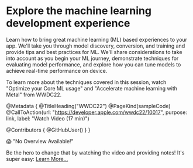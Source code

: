 # Explore the machine learning development experience

Learn how to bring great machine learning (ML) based experiences to your app. We'll take you through model discovery, conversion, and training and provide tips and best practices for ML. We'll share considerations to take into account as you begin your ML journey, demonstrate techniques for evaluating model performance, and explore how you can tune models to achieve real-time performance on device.

To learn more about the techniques covered in this session, watch "Optimize your Core ML usage" and "Accelerate machine learning with Metal" from WWDC22.

@Metadata {
   @TitleHeading("WWDC22")
   @PageKind(sampleCode)
   @CallToAction(url: "https://developer.apple.com/wwdc22/10017", purpose: link, label: "Watch Video (17 min)")

   @Contributors {
      @GitHubUser(<replace this with your GitHub handle>)
   }
}

😱 "No Overview Available!"

Be the hero to change that by watching the video and providing notes! It's super easy:
 [Learn More…](https://wwdcnotes.github.io/WWDCNotes/documentation/wwdcnotes/contributing)
